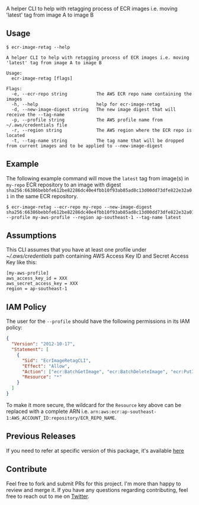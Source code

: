A helper CLI to help with retagging process of ECR images i.e. moving 'latest' tag from image A to image B

## Usage

```
$ ecr-image-retag --help

A helper CLI to help with retagging process of ECR images i.e. moving 'latest' tag from image A to image B

Usage:
  ecr-image-retag [flags]

Flags:
  -e, --ecr-repo string           The AWS ECR repo name containing the images
  -h, --help                      help for ecr-image-retag
  -d, --new-image-digest string   The new image digest that will receive the --tag-name
  -p, --profile string            The AWS profile name from ~/.aws/credentials file
  -r, --region string             The AWS region where the ECR repo is located
  -t, --tag-name string           The tag name that will be dropped from current images and to be applied to --new-image-digest
```

## Example

The following example command will move the `latest` tag from image(s) in `my-repo` ECR repository to an image with digest `sha256:66386bebbfe612be82286dc40e4fbb10f93ab85ad8c13d00dd73dfe822e32a01` in the same ECR repository.

```
$ ecr-image-retag --ecr-repo my-repo --new-image-digest sha256:66386bebbfe612be82286dc40e4fbb10f93ab85ad8c13d00dd73dfe822e32a01 --profile my-aws-profile --region ap-southeast-1 --tag-name latest
```

## Assumptions

This CLI assumes that you have at least one profile under _~/.aws/credentials_ path containing AWS Access Key ID and Secret Access Key like this:

```
[my-aws-profile]
aws_access_key_id = XXX
aws_secret_access_key = XXX
region = ap-southeast-1
```

## IAM Policy

The user for the `--profile` should have the following permissions in its IAM policy:

```json
{
  "Version": "2012-10-17",
  "Statement": [
    {
      "Sid": "EcrImageRetagCLI",
      "Effect": "Allow",
      "Action": ["ecr:BatchGetImage", "ecr:BatchDeleteImage", "ecr:PutImage"],
      "Resource": "*"
    }
  ]
}
```

To make it more secure, the wildcard for the `Resource` key above can be replaced with a complete ARN i.e. `arn:aws:ecr:ap-southeast-1:AWS_ACCOUNT_ID:repository/ECR_REPO_NAME`.

## Previous Releases

If you need to refer at specific version of this package, it's available [here](https://github.com/zulhfreelancer/ecr-image-retag/releases)

## Contribute

Feel free to fork and submit PRs for this project. I'm more than happy to review and merge it. If you have any questions regarding contributing, feel free to reach out to me on [Twitter](https://twitter.com/zulhhandyplast).
